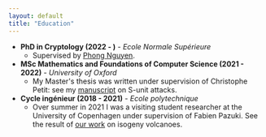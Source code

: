 ```yaml
---
layout: default
title: "Education"
---
```


* **PhD in Cryptology (2022 - )** - *Ecole Normale Supérieure*
    * Supervised by [Phong Nguyen](https://www.di.ens.fr/~pnguyen/).
* **MSc Mathematics and Foundations of Computer Science (2021 - 2022)** - *University of Oxford*
    * My Master's thesis was written under supervision of Christophe Petit: see my [manuscript](HBmfocs.pdf) on S-unit attacks.
* **Cycle ingénieur (2018 - 2021)** - *Ecole polytechnique*
    * Over summer in 2021 I was a visiting student researcher at the University of Copenhagen under supervision of Fabien Pazuki. See the result of [our work](https://arxiv.org/abs/2210.01086) on isogeny volcanoes.


